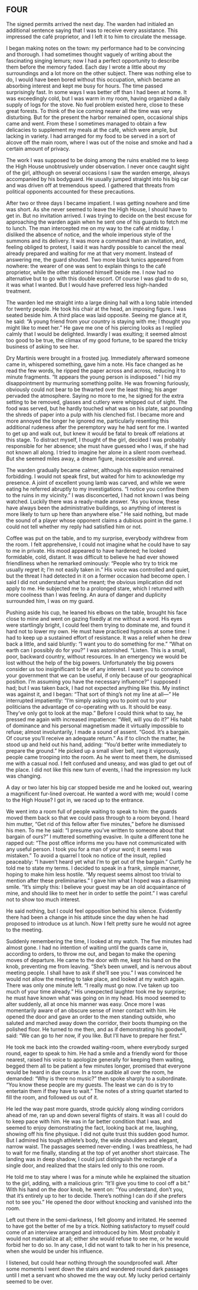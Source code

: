 ## FOUR

The signed permits arrived the next day. The warden had initialed an additional sentence saying that I was to receive every assistance. This impressed the café proprietor, and I left it to him to circulate the message.  

I began making notes on the town: my performance had to be convincing and thorough. I had sometimes thought vaguely of writing about the fascinating singing lemurs; now I had a perfect opportunity to describe them before the memory faded. Each day I wrote a little about my surroundings and a lot more on the other subject. There was nothing else to do, I would have been bored without this occupation, which became an absorbing interest and kept me busy for hours. The time passed surprisingly fast. In some ways I was better off than I had been at home. It was exceedingly cold, but I was warm in my room, having organized a daily supply of logs for the stove. No fuel problem existed here, close to these great forests. To think of the ice coming nearer all the time was very disturbing. But for the present the harbor remained open, occasional ships came and went. From these I sometimes managed to obtain a few delicacies to supplement my meals at the café, which were ample, but lacking in variety. I had arranged for my food to be served in a sort of alcove off the main room, where I was out of the noise and smoke and had a certain amount of privacy.  

The work I was supposed to be doing among the ruins enabled me to keep the High House unobtrusively under observation. I never once caught sight of the girl, although on several occasions I saw the warden emerge, always accompanied by his bodyguard. He usually jumped straight into his big car and was driven off at tremendous speed. I gathered that threats from political opponents accounted for these precautions.  

After two or three days I became impatient. I was getting nowhere and time was short. As she never seemed to leave the High House, I should have to get in. But no invitation arrived. I was trying to decide on the best excuse for approaching the warden again when he sent one of his guards to fetch me to lunch. The man intercepted me on my way to the café at midday. I disliked the absence of notice, and the whole imperious style of the summons and its delivery. It was more a command than an invitation, and, feeling obliged to protest, I said it was hardly possible to cancel the meal already prepared and waiting for me at that very moment. Instead of answering me, the guard shouted. Two more black tunics appeared from nowhere: the wearer of one was sent to explain things to the café proprietor, while the other stationed himself beside me. I now had no alternative but to go with this double escort. Of course I was glad to do so, it was what I wanted. But I would have preferred less high-handed treatment.  

The warden led me straight into a large dining hall with a long table intended for twenty people. He took his chair at the head, an imposing figure. I was seated beside him. A third place was laid opposite. Seeing me glance at it, he said: “A young friend from your country is staying with me; I thought you might like to meet her.” He gave me one of his piercing looks as I replied calmly that I would be delighted. Inwardly I was exulting; it seemed almost too good to be true, the climax of my good fortune, to be spared the tricky business of asking to see her.  

Dry Martinis were brought in a frosted jug. Immediately afterward someone came in, whispered something, gave him a note. His face changed as he read the few words, he ripped the paper across and across, reducing it to minute fragments. “It appears the young person is indisposed.” I hid my disappointment by murmuring something polite. He was frowning furiously, obviously could not bear to be thwarted over the least thing; his anger pervaded the atmosphere. Saying no more to me, he signed for the extra setting to be removed, glasses and cutlery were whipped out of sight. The food was served, but he hardly touched what was on his plate, sat pounding the shreds of paper into a pulp with his clenched fist. I became more and more annoyed the longer he ignored me, particularly resenting this additional rudeness after the peremptory way he had sent for me. I wanted to get up and walk out, but knew it would be fatal to break off relations at this stage. To distract myself, I thought of the girl, decided I was probably responsible for her absence; she must have guessed who I was, if she had not known all along. I tried to imagine her alone in a silent room overhead. But she seemed miles away, a dream figure, inaccessible and unreal.  

The warden gradually became calmer, although his expression remained forbidding. I would not speak first, but waited for him to acknowledge my presence. A joint of excellent young lamb was carved, and while we were eating he referred abruptly to my investigations. “I notice you confine them to the ruins in my vicinity.” I was disconcerted, I had not known I was being watched. Luckily there was a ready-made answer. “As you know, these have always been the administrative buildings, so anything of interest is more likely to turn up here than anywhere else.” He said nothing, but made the sound of a player whose opponent claims a dubious point in the game. I could not tell whether my reply had satisfied him or not.  

Coffee was put on the table, and to my surprise, everybody withdrew from the room. I felt apprehensive, I could not imagine what he could have to say to me in private. His mood appeared to have hardened; he looked formidable, cold, distant. It was difficult to believe he had ever showed friendliness when he remarked ominously: “People who try to trick me usually regret it; I’m not easily taken in.” His voice was controlled and quiet, but the threat I had detected in it on a former occasion had become open. I said I did not understand what he meant; the obvious implication did not apply to me. He subjected me to a prolonged stare, which I returned with more coolness than I was feeling. An aura of danger and duplicity surrounded him, I was on my guard.  

Pushing aside his cup, he leaned his elbows on the table, brought his face close to mine and went on gazing fixedly at me without a word. His eyes were startlingly bright, I could feel them trying to dominate me, and found it hard not to lower my own. He must have practiced hypnosis at some time: I had to keep up a sustained effort of resistance. It was a relief when he drew back a little, and said bluntly: “I want you to do something for me.” “What on earth can I possibly do for you?” I was astonished. “Listen. This is a small, poor, backward country, without resources. In an emergency we would be lost without the help of the big powers. Unfortunately the big powers consider us too insignificant to be of any interest. I want you to convince your government that we can be useful, if only because of our geographical position. I’m assuming you have the necessary influence?” I supposed I had; but I was taken back, I had not expected anything like this. My instinct was against it, and I began: “That sort of thing’s not my line at all—” He interrupted impatiently: “I’m simply asking you to point out to your politicians the advantage of co-operating with us. It should be easy. They’ve only got to look at the map.” Before I could think what to say, he pressed me again with increased impatience: “Well, will you do it?” His habit of dominance and his personal magnetism made it virtually impossible to refuse; almost involuntarily, I made a sound of assent. “Good. It’s a bargain. Of course you’ll receive an adequate return.” As if to clinch the matter, he stood up and held out his hand, adding: “You’d better write immediately to prepare the ground.” He picked up a small silver bell, rang it vigorously, people came trooping into the room. As he went to meet them, he dismissed me with a casual nod. I felt confused and uneasy, and was glad to get out of the place. I did not like this new turn of events, I had the impression my luck was changing.  

A day or two later his big car stopped beside me and he looked out, wearing a magnificent fur-lined overcoat. He wanted a word with me; would I come to the High House? I got in, we raced up to the entrance.  

We went into a room full of people waiting to speak to him: the guards moved them back so that we could pass through to a room beyond. I heard him mutter, “Get rid of this fellow after five minutes,” before he dismissed his men. To me he said: “I presume you’ve written to someone about that bargain of ours?” I muttered something evasive. In quite a different tone he rapped out: “The post office informs me you have not communicated with any useful person. I took you for a man of your word; it seems I was mistaken.” To avoid a quarrel I took no notice of the insult, replied peaceably: “I haven’t heard yet what I’m to get out of the bargain.” Curtly he told me to state my terms. I decided to speak in a frank, simple manner, hoping to make him less hostile. “My request seems almost too trivial to mention after these preliminaries.” I gave him what I hoped was a disarming smile. “It’s simply this: I believe your guest may be an old acquaintance of mine, and should like to meet her in order to settle the point.” I was careful not to show too much interest.  

He said nothing, but I could feel opposition behind his silence. Evidently there had been a change in his attitude since the day when he had proposed to introduce us at lunch. Now I felt pretty sure he would not agree to the meeting.  

Suddenly remembering the time, I looked at my watch. The five minutes had almost gone. I had no intention of waiting until the guards came in, according to orders, to throw me out, and began to make the opening moves of departure. He came to the door with me, kept his hand on the knob, preventing me from leaving. “She’s been unwell, and is nervous about meeting people. I shall have to ask if she’ll see you.” I was convinced he would not allow the meeting to take place, and looked at my watch again. There was only one minute left. “I really must go now. I’ve taken up too much of your time already.” His unexpected laughter took me by surprise; he must have known what was going on in my head. His mood seemed to alter suddenly, all at once his manner was easy. Once more I was momentarily aware of an obscure sense of inner contact with him. He opened the door and gave an order to the men standing outside, who saluted and marched away down the corridor, their boots thumping on the polished floor. He turned to me then, and as if demonstrating his goodwill, said: “We can go to her now, if you like. But I’ll have to prepare her first.”  

He took me back into the crowded waiting-room, where everybody surged round, eager to speak to him. He had a smile and a friendly word for those nearest, raised his voice to apologize generally for keeping them waiting, begged them all to be patient a few minutes longer, promised that everyone would be heard in due course. In a tone audible all over the room, he demanded: “Why is there no music?” then spoke sharply to a subordinate. “You know these people are my guests. The least we can do is try to entertain them if they have to wait.” The notes of a string quartet started to fill the room, and followed us out of it.  

He led the way past more guards, strode quickly along winding corridors ahead of me, ran up and down several flights of stairs. It was all I could do to keep pace with him. He was in far better condition that I was, and seemed to enjoy demonstrating the fact, looking back at me, laughing, showing off his fine physique. I did not quite trust this sudden good humor. But I admired his tough athlete’s body, the wide shoulders and elegant, narrow waist. The passages seemed never-ending. I was breathless, he had to wait for me finally, standing at the top of yet another short staircase. The landing was in deep shadow, I could just distinguish the rectangle of a single door, and realized that the stairs led only to this one room.  

He told me to stay where I was for a minute while he explained the situation to the girl, adding, with a malicious grin: “It’ll give you time to cool off a bit.” With his hand on the door knob, he went on: “You understand, don’t you, that it’s entirely up to her to decide. There’s nothing I can do if she prefers not to see you.” He opened the door without knocking and vanished into the room.  

Left out there in the semi-darkness, I felt gloomy and irritated. He seemed to have got the better of me by a trick. Nothing satisfactory to myself could come of an interview arranged and introduced by him. Most probably it would not materialize at all; either she would refuse to see me, or he would forbid her to do so. In any case, I did not want to talk to her in his presence, when she would be under his influence.  

I listened, but could hear nothing through the soundproofed wall. After some moments I went down the stairs and wandered round dark passages until I met a servant who showed me the way out. My lucky period certainly seemed to be over.  



